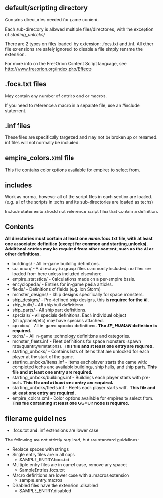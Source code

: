 ## default/scripting directory

Contains directories needed for game content.

Each sub-directory is allowed multiple files/directories,
with the exception of *starting_unlocks/*

There are 2 types on files loaded, by extension: .focs.txt and .inf.
All other file extensions are safely ignored, to disable a file simply rename
the extension.

For more info on the FreeOrion Content Script language,
see http://www.freeorion.org/index.php/Effects

## .focs.txt files

May contain any number of entries and or macros.

If you need to reference a macro in a separate file, use an #include statement.

## .inf files

These files are specifically targetted and may not be broken up or renamed.
inf files will not normally be included.

## empire_colors.xml file

This file contains color options available for empires to select from.

## includes

Work as normal, however all of the script files in each section are loaded.
(e.g. all of the scripts in techs and its sub-directories are loaded as techs)

Include statements should not reference script files that contain a definition.

## Contents

**All directories must contain at least one *name*.focs.txt file, with at least
one associated definition (except for common and starting_unlocks).
Additional entries may be required from other content, such as the AI or other
definitions.**

* buildings/  -  All in-game building definitions.
* common/  -  A directory to group files commonly included, no files are
loaded from here unless included elsewhere.
* empire_statistics/  -  Calculations made on a per-empire basis.
* encyclopedia/  -  Entries for in-game pedia articles.
* fields/  -  Definitions of fields (e.g. Ion Storm)
* monster_designs/  -  Ship designs specifically for space monsters.
* ship_designs/  -  Pre-defined ship designs, this is **required for the AI**.
* ship_hulls/  -  All ship hull definitions.
* ship_parts/  -  All ship part definitions.
* specials/  -  All specials definitions.  Each individual object
(ship/planet/etc) may have specials attached.
* species/  -  All in-game species definitions.  **The *SP_HUMAN* definition
is required.**
* techs/  -  All in-game technology definitions and categories.
* monster_fleets.inf  -  Fleet definitions for space monsters
(spawn rate/quantity/limitations).  **This file and at least one entry are
required.**
* starting_unlocks/  -  Contains lists of items that are unlocked for each
player at the start of the game.
* starting_unlocks/items.inf  -  Items each player starts the game with:
completed techs and available buildings, ship hulls, and ship parts.  **This
file and at least one entry are required.**
* starting_unlocks/buildings.inf  -  Buildings each player starts with
pre-built.  **This file and at least one entry are required.**
* starting_unlocks/fleets.inf  -  Fleets each player starts with.  **This file
and at least one entry are required.**
* empire_colors.xml  -  Color options available for empires to select from. 
**This file containing at least one GG::Clr node is required.**

## filename guidelines

* .focs.txt and .inf extensions are lower case

The following are not strictly required, but are standard guidelines:

* Replace spaces with strings
* Single entry files are in all caps
    * SAMPLE_ENTRY.focs.txt
* Multiple entry files are in camel case, remove any spaces
    * SampleEntries.focs.txt
* Macro definitions are lower case with a .macros extension
    * sample_entry.macros
* Disabled files have the extension .disabled
    * SAMPLE_ENTRY.disabled
